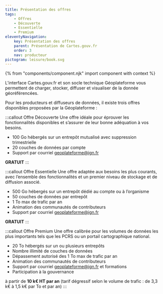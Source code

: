 ```yaml
---
title: Présentation des offres
tags:
    - Offres
    - Découverte
    - Essentielle
    - Premium
eleventyNavigation:
    key: Présentation des offres
    parent: Présentation de Cartes.gouv.fr
    order: 3
    nav: producteur
pictogram: leisure/book.svg
---
```


{% from "components/component.njk" import component with context %}

L’interface Cartes.gouv.fr et son socle technique Géoplateforme vous permettent de charger, stocker, diffuser et visualiser de la donnée géoréférencées.

Pour les producteurs et diffuseurs de données, il existe trois offres disponibles proposées par la Géoplateforme :

:::callout Offre Découverte
Une offre idéale pour éprouver les fonctionnalités disponibles et s’assurer de leur bonne adéquation à vos besoins.

- 100 Go hébergés sur un entrepôt mutualisé avec suppression trimestrielle
- 20 couches de données par compte
- Support par courriel [geoplateforme@ign.fr](mailto:geoplateforme@ign.fr)

**GRATUIT**
:::

:::callout Offre Essentielle
Une offre adaptée aux besoins les plus courants, avec l’ensemble des fonctionnalités et un premier niveau de stockage et de diffusion associé.

- 500 Go hébergés sur un entrepôt dédié au compte ou à l’organisme
- 50 couches de données par entrepôt
- 1 To max de trafic par an
- Animation des communautés de contributeurs
- Support par courriel [geoplateforme@ign.fr](mailto:geoplateforme@ign.fr)

**GRATUIT**
:::

:::callout Offre Premium
Une offre calibrée pour les volumes de données les plus importants tels que les PCRS ou un portail cartographique national.

- 20 To hébergés sur un ou plusieurs entrepôts
- Nombre illimité de couches de données
- Dépassement autorisé des 1 To max de trafic par an
- Animation des communautés de contributeurs
- Support par courriel [geoplateforme@ign.fr](mailto:geoplateforme@ign.fr) et formations
- Participation à la gouvernance

à partir de **10 k€ HT par an** (tarif dégressif selon le volume de trafic : de 3,3 k€ à 1,5 k€ par To et par an)
:::
